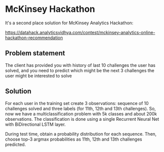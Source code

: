# McKinsey Hackathon
It's a second place solution for McKinsey Analytics Hackathon:

https://datahack.analyticsvidhya.com/contest/mckinsey-analytics-online-hackathon-recommendation

## Problem statement
The client has provided you with history of last 10 challenges the user has solved, and you need to predict which might be the next 3 challenges the user might be interested to solve

## Solution
For each user in the training set create 3 observations: sequence of 10 challenges solved and three labels (for 11th, 12th and 13th challenges). So, now we have a multiclassification problem with 5k classes and about 200k observations. The classification is done using a single Recurrent Neural Net with BiDirectional LSTM layer.

During test time, obtain a probability distribution for each sequence. Then, choose top-3 argmax probabilities as 11th, 12th and 13th challenges predicted.
